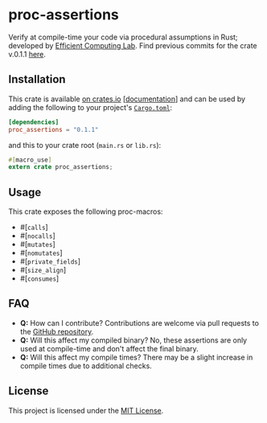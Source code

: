 # proc-assertions

Verify at compile-time your code via procedural assumptions in Rust; developed by [Efficient Computing Lab](https://www.yecl.org/). 
Find previous commits for the crate v.0.1.1 [here](https://github.com/Ramla-I/static-assertions/tree/antonmel).

## Installation

This crate is available
[on crates.io](https://crates.io/crates/proc_assertions) [[documentation](https://docs.rs/proc_assertions/0.1.1/proc_assertions/)] and can be used by
adding the following to your project's
[`Cargo.toml`](https://doc.rust-lang.org/cargo/reference/manifest.html):

```toml
[dependencies]
proc_assertions = "0.1.1"
```

and this to your crate root (`main.rs` or `lib.rs`):

```rust
#[macro_use]
extern crate proc_assertions;
```

## Usage

This crate exposes the following proc-macros:
- #[`calls`]
- #[`nocalls`]
- #[`mutates`]
- #[`nomutates`]
- #[`private_fields`]
- #[`size_align`]
- #[`consumes`]

## FAQ

- **Q:** How can I contribute?
Contributions are welcome via pull requests to the [GitHub repository](https://github.com/anton-mel/proc-assertions).
- **Q:** Will this affect my compiled binary?
No, these assertions are only used at compile-time and don't affect the final binary.
- **Q:** Will this affect my compile times?
There may be a slight increase in compile times due to additional checks.

## License

This project is licensed under the [MIT License](https://github.com/anton-mel/proc-assertions/LICENSE-MIT).
